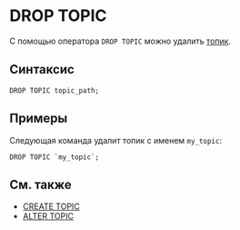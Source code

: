 # DROP TOPIC

С помощью оператора `DROP TOPIC` можно удалить [топик](../../../concepts/datamodel/topic.md).

## Синтаксис

```yql
DROP TOPIC topic_path;
```

## Примеры

Следующая команда удалит топик с именем `my_topic`:

```yql
DROP TOPIC `my_topic`;
```

## См. также

* [CREATE TOPIC](create-topic.md)
* [ALTER TOPIC](alter-topic.md)
